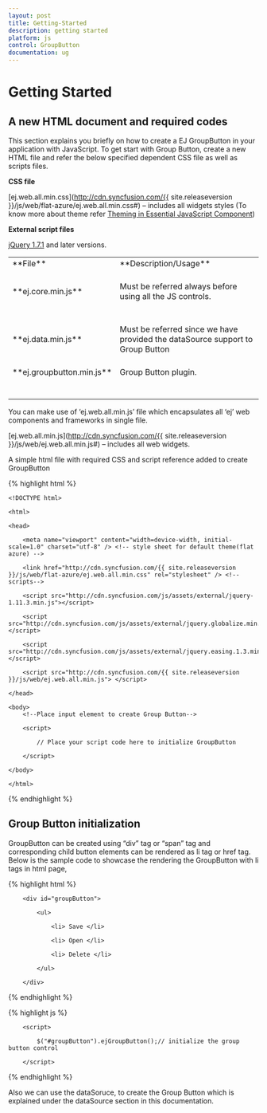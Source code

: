 ```yaml
---
layout: post
title: Getting-Started
description: getting started
platform: js
control: GroupButton
documentation: ug
---
```



# Getting Started

## A new HTML document and required codes

This section explains you briefly on how to create a EJ GroupButton in your application with JavaScript. To get start with Group Button, create a new HTML file and refer the below specified dependent CSS file as well as scripts files.

**CSS file**

[ej.web.all.min.css](http://cdn.syncfusion.com/{{ site.releaseversion }}/js/web/flat-azure/ej.web.all.min.css#) – includes all widgets styles (To know more about theme refer [Theming in Essential JavaScript Component](http://help.syncfusion.com/js/theming-in-essential-javascript-components#))

**External script files**

[jQuery 1.7.1](http://jquery.com/#) and later versions.

<table>
<tr>
<td>
**File**<br/><br/></td><td>
**Description/Usage**<br/><br/></td></tr>
<tr>
<td>
**ej.core.min.js**<br/><br/><br/></td><td>
Must be referred always before using all the JS controls.<br/><br/><br/></td></tr>
<tr>
<td>
**ej.data.min.js**<br/><br/></td><td>
Must be referred since we have provided the dataSource support to Group Button<br/><br/></td></tr>
<tr>
<td>
**ej.groupbutton.min.js**<br/><br/><br/></td><td>
Group Button plugin.<br/><br/><br/></td></tr>
</table>
You can make use of ‘ej.web.all.min.js’ file which encapsulates all ‘ej’ web components and frameworks in single file.

[ej.web.all.min.js](http://cdn.syncfusion.com/{{ site.releaseversion }}/js/web/ej.web.all.min.js#) – includes all web widgets.

A simple html file with required CSS and script reference added to create GroupButton

{% highlight html %}

    <!DOCTYPE html>

    <html>

    <head>

        <meta name="viewport" content="width=device-width, initial-scale=1.0" charset="utf-8" /> <!-- style sheet for default theme(flat azure) -->

        <link href="http://cdn.syncfusion.com/{{ site.releaseversion }}/js/web/flat-azure/ej.web.all.min.css" rel="stylesheet" /> <!--scripts-->

        <script src="http://cdn.syncfusion.com/js/assets/external/jquery-1.11.3.min.js"></script>

        <script src="http://cdn.syncfusion.com/js/assets/external/jquery.globalize.min.js"></script>

        <script src="http://cdn.syncfusion.com/js/assets/external/jquery.easing.1.3.min.js"></script>

        <script src="http://cdn.syncfusion.com/{{ site.releaseversion }}/js/web/ej.web.all.min.js"> </script>

    </head>

    <body>
        <!--Place input element to create Group Button-->

        <script>

            // Place your script code here to initialize GroupButton

        </script>

    </body>

    </html>


{% endhighlight %}



## Group Button initialization

GroupButton can be created using “div” tag or “span” tag and corresponding child button elements can be rendered as li tag or href tag. Below is the sample code to showcase the rendering the GroupButton with li tags in html page,

{% highlight html %}

        <div id="groupButton">

            <ul>

                <li> Save </li>

                <li> Open </li>

                <li> Delete </li>

            </ul>

        </div>

{% endhighlight %}

{% highlight js %}

        <script>

            $("#groupButton").ejGroupButton();// initialize the group button control

        </script>

{% endhighlight %}

Also we can use the dataSoruce, to create the Group Button which is explained under the dataSource section in this documentation.

